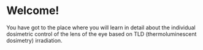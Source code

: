 # Welcome! 

You have got to the place where you will learn in detail about the individual dosimetric control
of the lens of the eye based on TLD (thermoluminescent dosimetry) irradiation.
